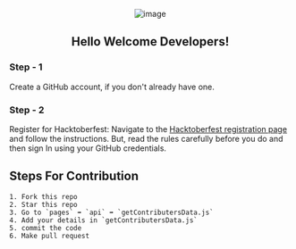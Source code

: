 <p align="center"> <img src="https://uno-website-assets.s3.amazonaws.com/wp-content/uploads/2022/09/28094927/Uno_HackFest22_Hero_V1-1024x395.jpg" alt="image" /> </p>

<h2 align="center"> Hello Welcome Developers! </h2>


### Step - 1
Create a GitHub account, if you don't already have one.


### Step - 2
Register for Hacktoberfest: Navigate to the [Hacktoberfest registration page](https://hacktoberfest.com/) and follow the instructions. But, read the rules carefully before you do and then sign In using your GitHub credentials.


## Steps For Contribution

    1. Fork this repo
    2. Star this repo
    3. Go to `pages` ➡️ `api` ➡️ `getContributersData.js` 
    4. Add your details in `getContributersData.js` 
    5. commit the code
    6. Make pull request
    


